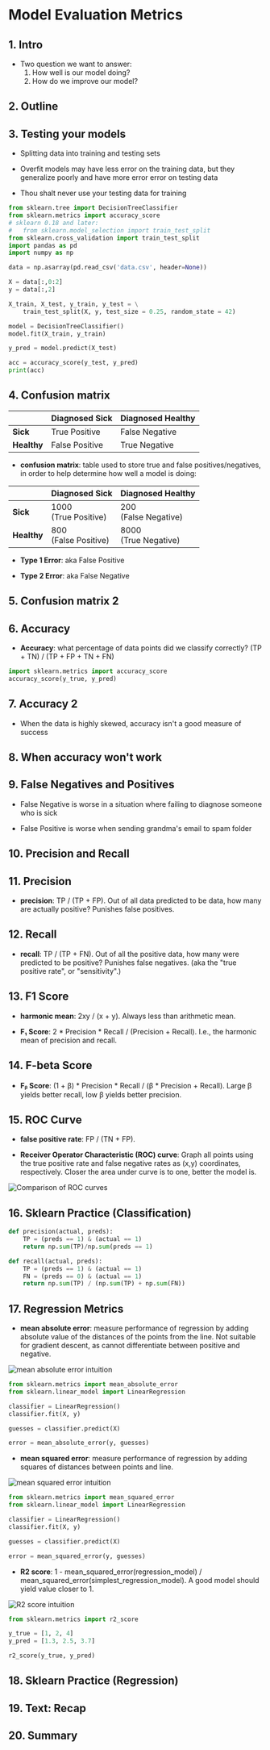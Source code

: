 # Model Evaluation Metrics

## 1. Intro

* Two question we want to answer:
    1. How well is our model doing?
    2. How do we improve our model?

## 2. Outline

## 3. Testing your models

* Splitting data into training and testing sets

* Overfit models may have less error on the training data, but they generalize poorly and have more error error on testing data

* Thou shalt never use your testing data for training

```python
from sklearn.tree import DecisionTreeClassifier
from sklearn.metrics import accuracy_score
# sklearn 0.18 and later:
#   from sklearn.model_selection import train_test_split
from sklearn.cross_validation import train_test_split
import pandas as pd
import numpy as np

data = np.asarray(pd.read_csv('data.csv', header=None))

X = data[:,0:2]
y = data[:,2]

X_train, X_test, y_train, y_test = \
    train_test_split(X, y, test_size = 0.25, random_state = 42)

model = DecisionTreeClassifier()
model.fit(X_train, y_train)

y_pred = model.predict(X_test)

acc = accuracy_score(y_test, y_pred)
print(acc)
```

## 4. Confusion matrix

| | Diagnosed Sick | Diagnosed Healthy |
| --- | --- | --- |
| **Sick** | True Positive | False Negative |
| **Healthy** | False Positive | True Negative |

* **confusion matrix**: table used to store true and false positives/negatives, in order to help determine how well a model is doing:

| | Diagnosed Sick | Diagnosed Healthy |
| --- | --- | --- |
| **Sick** | 1000<br>(True Positive) | 200<br>(False Negative) |
| **Healthy** | 800<br>(False Positive) | 8000<br>(True Negative) |

* **Type 1 Error**: aka False Positive

* **Type 2 Error**: aka False Negative

## 5. Confusion matrix 2

## 6. Accuracy

* **Accuracy**: what percentage of data points did we classify correctly? (TP + TN) / (TP + FP + TN + FN)

```python
import sklearn.metrics import accuracy_score
accuracy_score(y_true, y_pred)
```

## 7. Accuracy 2

* When the data is highly skewed, accuracy isn't a good measure of success

## 8. When accuracy won't work

## 9. False Negatives and Positives

* False Negative is worse in a situation where failing to diagnose someone who is sick

* False Positive is worse when sending grandma's email to spam folder

## 10. Precision and Recall

## 11. Precision

* **precision**: TP / (TP + FP). Out of all data predicted to be data, how many are actually positive? Punishes false positives.

## 12. Recall

* **recall**: TP / (TP + FN). Out of all the positive data, how many were predicted to be positive? Punishes false negatives. (aka the "true positive rate", or "sensitivity".)

## 13. F1 Score

* **harmonic mean**: 2xy / (x + y). Always less than arithmetic mean.

* **F₁ Score**: 2 * Precision * Recall / (Precision + Recall). I.e., the harmonic mean of precision and recall.

## 14. F-beta Score

* **Fᵦ Score**: (1 + β) * Precision * Recall / (β * Precision + Recall). Large β yields better recall, low β yields better precision.

## 15. ROC Curve

* **false positive rate**: FP / (TN + FP).

* **Receiver Operator Characteristic (ROC) curve**: Graph all points using the true positive rate and false negative rates as (x,y) coordinates, respectively. Closer the area under curve is to one, better the model is.

![Comparison of ROC curves](images/roc-curves.png)

## 16. Sklearn Practice (Classification)

```python
def precision(actual, preds):
    TP = (preds == 1) & (actual == 1)
    return np.sum(TP)/np.sum(preds == 1)
```

```python
def recall(actual, preds):
    TP = (preds == 1) & (actual == 1)
    FN = (preds == 0) & (actual == 1)
    return np.sum(TP) / (np.sum(TP) + np.sum(FN))
```

## 17. Regression Metrics

* **mean absolute error**: measure performance of regression by adding absolute value of the distances of the points from the line. Not suitable for gradient descent, as cannot differentiate between positive and negative.

![mean absolute error intuition](images/mean-absolute-error.png)

```python
from sklearn.metrics import mean_absolute_error
from sklearn.linear_model import LinearRegression

classifier = LinearRegression()
classifier.fit(X, y)

guesses = classifier.predict(X)

error = mean_absolute_error(y, guesses)
```

* **mean squared error**: measure performance of regression by adding squares of distances between points and line.

![mean squared error intuition](images/mean-squared-error.png)

```python
from sklearn.metrics import mean_squared_error
from sklearn.linear_model import LinearRegression

classifier = LinearRegression()
classifier.fit(X, y)

guesses = classifier.predict(X)

error = mean_squared_error(y, guesses)
```

* **R2 score**: 1 - mean_squared_error(regression_model) / mean_squared_error(simplest_regression_model). A good model should yield value closer to 1.

![R2 score intuition](images/r2-score.png)

```python
from sklearn.metrics import r2_score

y_true = [1, 2, 4]
y_pred = [1.3, 2.5, 3.7]

r2_score(y_true, y_pred)
```

## 18. Sklearn Practice (Regression)

## 19. Text: Recap

## 20. Summary
